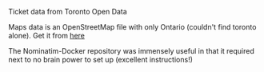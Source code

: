 Ticket data from Toronto Open Data

Maps data is an OpenStreetMap file with only Ontario (couldn't find toronto alone).
Get it from [here](https://download.geofabrik.de/north-america/canada/ontario.html) 

The Nominatim-Docker repository was immensely useful in that it required next to no brain power to set up (excellent instructions!)






